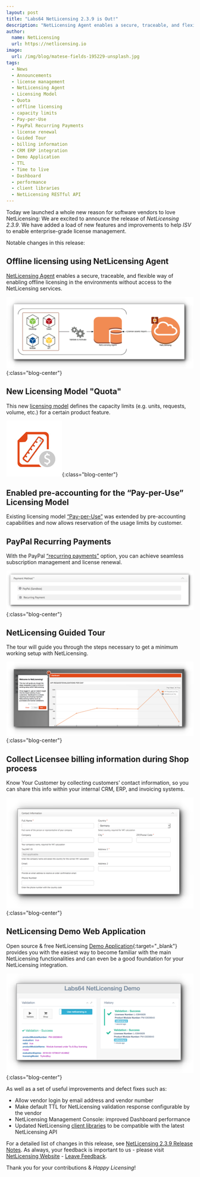 ```yaml
---
layout: post
title: "Labs64 NetLicensing 2.3.9 is Out!"
description: "NetLicensing Agent enables a secure, traceable, and flexible way of enabling offline licensing"
author:
  name: NetLicensing
  url: https://netlicensing.io
image:
  url: /img/blog/matese-fields-195229-unsplash.jpg
tags:
  - News
  - Announcements
  - license management
  - NetLicensing Agent
  - Licensing Model
  - Quota
  - offline licensing
  - capacity limits
  - Pay-per-Use
  - PayPal Recurring Payments
  - license renewal
  - Guided Tour
  - billing information
  - CRM ERP integration
  - Demo Application
  - TTL
  - Time to live
  - Dashboard
  - performance
  - client libraries
  - NetLicensing RESTful API
---
```


Today we launched a whole new reason for software vendors to love NetLicensing: We are excited to announce the release of *NetLicensing 2.3.9*.
We have added a load of new features and improvements to help *ISV* to enable enterprise-grade license management.

Notable changes in this release:

## Offline licensing using NetLicensing Agent

[NetLicensing Agent](https://www.labs64.de/confluence/x/AwAKAQ) enables a secure, traceable, and flexible way of enabling offline licensing in the environments without access to the NetLicensing services.

![NetLicensing Agent](/img/blog/netlicensing-239-offline-agent.png "NetLicensing Agent"){:class="blog-center"}

## New Licensing Model "Quota"

This new [licensing model](https://www.labs64.de/confluence/x/5wAKAQ) defines the capacity limits (e.g. units, requests, volume, etc.) for a certain product feature.

![Quota](/img/licensing-model/licensing-model-quota.png "Quota"){:class="blog-center"}

## Enabled pre-accounting for the “Pay-per-Use” Licensing Model

Existing licensing model [“Pay-per-Use”](https://netlicensing.io/wiki/pay-per-use) was extended by pre-accounting capabilities and now allows reservation of the usage limits by customer.

## PayPal Recurring Payments

With the PayPal [“recurring payments”](https://www.labs64.de/confluence/x/vwCo) option, you can achieve seamless subscription management and license renewal.

![PayPal recurring payments](/img/blog/netlicensing-239-recurring.png "PayPal recurring payments"){:class="blog-center"}

## NetLicensing Guided Tour

The tour will guide you through the steps necessary to get a minimum working setup with NetLicensing.

![NetLicensing Guided Tour](/img/blog/netlicensing-239-guidedtour.png "NetLicensing Guided Tour"){:class="blog-center"}

## Collect Licensee billing information during Shop process

Know Your Customer by collecting customers’ contact information, so you can share this info within your internal CRM, ERP, and invoicing systems.

![Licensee billing information](/img/blog/netlicensing-239-licenseedata.png "Licensee billing information"){:class="blog-center"}

## NetLicensing Demo Web Application

Open source & free NetLicensing [Demo Application](https://github.com/Labs64/NetLicensing-Demo){:target="_blank"} provides you with the easiest way to become familiar with the main NetLicensing functionalities and can even be a good foundation for your NetLicensing integration.

![NetLicensing Demo Web Application](/img/blog/netlicensing-239-demo.png "NetLicensing Demo Web Application"){:class="blog-center"}

As well as a set of useful improvements and defect fixes such as:
* Allow vendor login by email address and vendor number
* Make default TTL for NetLicensing validation response configurable by the vendor
* NetLicensing Management Console: improved Dashboard performance
* Updated NetLicensing [client libraries](https://netlicensing.io/wiki/client-libraries) to be compatible with the latest NetLicensing API

For a detailed list of changes in this release, see [NetLicensing 2.3.9 Release Notes](https://www.labs64.de/confluence/x/cQAKAQ).
As always, your feedback is important to us - please visit [NetLicensing Website](https://netlicensing.io) - [Leave Feedback](/contact/).

Thank you for your contributions & *Happy Licensing*!
